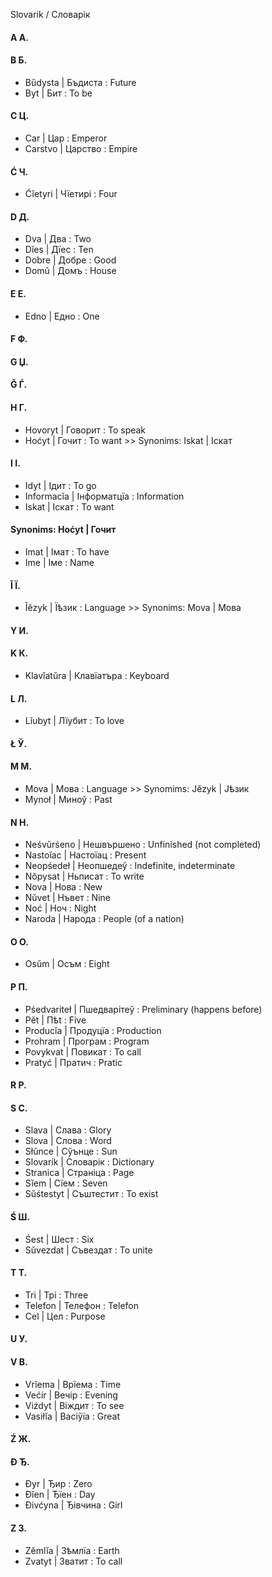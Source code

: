 Slovarik / Словарік
#### A А.
#### B Б.
*	Bŭdysta | Бъдиста : Future
*	Byt | Бит : To be
#### C Ц.
*	Car | Цар : Emperor
*	Carstvo | Царство : Empire
#### Ć Ч.
*	Ćĭetyri | Чїетирі : Four
#### D Д.
*	 Dva | Два : Two
*	 Dĭes | Дїес : Ten
*	 Dobre | Добре : Good
*	 Domŭ | Домъ : House
#### E Е.
*	Edno | Едно : One
#### F Ф.
#### G Џ.
#### Ğ Ѓ.
#### H Г.
*	Hovoryt | Говорит : To speak
*	Hoćyt | Гочит : To want >> Synonims: Iskat | Іскат
#### I І.
*	Idyt | Ідит : To go
*	Informacĭa | Інформатцїа : Information
*	Iskat | Іскат : To want
#### Synonims: Hoćyt | Гочит
*	Imat | Імат : To have
*	Ime | Іме : Name
#### Ĭ Ї.
*	Ĭĕzyk | Їѣзик : Language >> Synonims: Mova | Мова
#### Y И.
#### K К.
*	Klavĭatŭra | Клавїатъра : Keyboard
#### L Л.
*	Lĭubyt | Лїубит : To love
#### Ł Ў.
#### M М.
*	Mova | Мова : Language >> Synomims: Jĕzyk | Јѣзик
*	Mynoł | Миноў : Past
#### N Н.
*	Neśvŭrśeno | Нешвършено : Unfinished (not completed)
*	Nastoĭac | Настоїац : Present
*	Neopśedeł | Неопшедеў : Indefinite, indeterminate
*	Nŏpysat | Ньписат : To write
*	Nova | Нова : New
*	Nŭvet | Нъвет : Nine
*	Noć | Ноч : Night
*	Naroda | Народа : People (of a nation)
#### O О.
*	Osŭm | Осъм : Eight
#### P П.
*	Pśedvariteł | Пшедварітеў : Preliminary (happens before)
*	Pĕt | Пѣt : Five
*	Producĭa | Продуцїа : Production
*	Prohram | Програм : Program
*	Povykvat | Повикат : To call
*	Pratyć | Пратич : Pratic
#### R Р.
#### S С.
*	Slava | Слава : Glory
*	Slova | Слова : Word 
*	Słŭnce | Сўънце : Sun
*	Slovarik | Словарік : Dictionary
*	Stranica | Страніца : Page
*	Sĭem | Сїем : Seven
*	Sŭśtestyt | Съштестит : To exist
#### Ś Ш.
*	Śest | Шест : Six
*	Sŭvezdat | Съвездат : To unite
#### T Т.
*	Tri | Трі : Three
*	Telefon | Телефон : Telefon
*	Cel | Цел : Purpose
#### U У.
#### V В.
*	Vrĭema | Врїема : Time		
*	Većir | Вечір : Evening
*	Viźdyt | Віждит : To see
*	Vasiłĭa | Васіўїа : Great
#### Ź Ж.
#### Đ Ђ.
*	Đyr | Ђир : Zero
*	Đĭen | Ђїен : Day
*	Đivćyna | Ђівчина : Girl
#### Z З.
*	Zĕmlĭa | Зѣмлїа : Earth
*	Zvatyt | Зватит : To call

